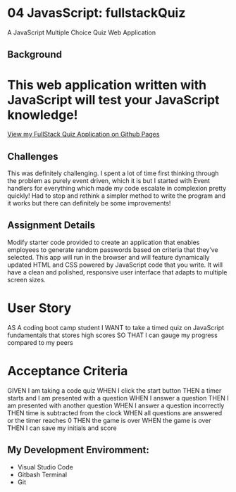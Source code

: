 # 04 JavasScript: fullstackQuiz
A JavaScript Multiple Choice Quiz Web Application  

## Background

# This web application written with JavaScript will test your JavaScript knowledge!

[View my FullStack Quiz Application on Github Pages](https://samdemarco.github.io/fullstackQuiz/)

## Challenges

This was definitely challenging. I spent a lot of time first thinking through the problem as purely event driven, which it is but I started with Event handlers for everything which made my code escalate in complexion pretty quickly! Had to stop and rethink a simpler method to write the program and it works but there can definitely be some improvements!
  
## Assignment Details 

Modify starter code provided to create an application that enables employees to generate random passwords based on criteria that they’ve selected. This app will run in the browser and will feature dynamically updated HTML and CSS powered by JavaScript code that you write. It will have a clean and polished, responsive user interface that adapts to multiple screen sizes.

# User Story 

AS A coding boot camp student
I WANT to take a timed quiz on JavaScript fundamentals that stores high scores
SO THAT I can gauge my progress compared to my peers

# Acceptance Criteria

GIVEN I am taking a code quiz
WHEN I click the start button
THEN a timer starts and I am presented with a question
WHEN I answer a question
THEN I am presented with another question
WHEN I answer a question incorrectly
THEN time is subtracted from the clock
WHEN all questions are answered or the timer reaches 0
THEN the game is over
WHEN the game is over
THEN I can save my initials and score

## My Development Enviromment:
  
  * Visual Studio Code
  * Gitbash Terminal
  * Git
